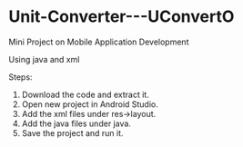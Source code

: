 # Unit-Converter---UConvertO
Mini Project on Mobile Application Development

Using java and xml

Steps:
1. Download the code and extract it.
2. Open new project in Android Studio.
3. Add the xml files under res->layout.
4. Add the java files under java.
5. Save the project and run it.
